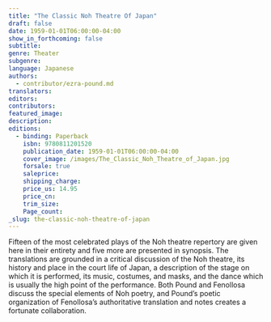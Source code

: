 ```yaml
---
title: "The Classic Noh Theatre Of Japan"
draft: false
date: 1959-01-01T06:00:00-04:00
show_in_forthcoming: false
subtitle:
genre: Theater
subgenre:
language: Japanese
authors:
  - contributor/ezra-pound.md
translators:
editors:
contributors:
featured_image:
description:
editions:
  - binding: Paperback
    isbn: 9780811201520
    publication_date: 1959-01-01T06:00:00-04:00
    cover_image: /images/The_Classic_Noh_Theatre_of_Japan.jpg
    forsale: true
    saleprice:
    shipping_charge:
    price_us: 14.95
    price_cn:
    trim_size:
    Page_count:
_slug: the-classic-noh-theatre-of-japan
---
```


Fifteen of the most celebrated plays of the Noh theatre repertory are given here in their entirety and five more are presented in synopsis. The translations are grounded in a critical discussion of the Noh theatre, its history and place in the court life of Japan, a description of the stage on which it is performed, its music, costumes, and masks, and the dance which is usually the high point of the performance. Both Pound and Fenollosa discuss the special elements of Noh poetry, and Pound’s poetic organization of Fenollosa’s authoritative translation and notes creates a fortunate collaboration.

